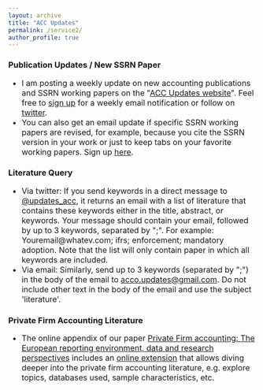 ```yaml
---
layout: archive
title: "ACC Updates"
permalink: /service2/
author_profile: true
---
```

<!-- Global site tag (gtag.js) - Google Analytics -->
<script async src="https://www.googletagmanager.com/gtag/js?id=G-05633BF9HL"></script>
<script>
  window.dataLayer = window.dataLayer || [];
  function gtag(){dataLayer.push(arguments);}
  gtag('js', new Date());

   gtag('config', 'G-05633BF9HL', {'anonymize_ip': true});
</script> 
 


  <h3> Publication Updates / New SSRN Paper </h3>

<font size="3"> 
<ul> 
  <li> 
I am posting a weekly update on new accounting publications and SSRN working papers on the "<a href="http://easys-online.com/accupdate/" target="_blank">ACC Updates website</a>". Feel free to <a href="http://easys-online.com/subscribe-acc-updates/" target="_blank">sign up</a> for a weekly email notification or follow on <a href="https://twitter.com/updates_acc?lang=en" target="_blank">twitter</a>. 
  </li>  
  <li> 
  You can also get an email update if specific SSRN working papers are revised, for example, because you cite the SSRN version in your work or just to keep tabs on your favorite working papers. Sign up <a href="http://easys-online.com/ssrn-revision-updates/" target="_blank">here</a>.
  </li> 
</ul>   
</font> 

  <h3> Literature Query </h3>
<font size="3">
 <ul> 
  <li> Via twitter: If you send keywords in a direct message to <a href="https://twitter.com/updates_acc?lang=en" target="_blank">@updates_acc</a>, it returns an email with a list of literature that contains these keywords either in the title, abstract, or keywords. Your message should contain your email, followed by up to 3 keywords, separated by ";". For example: Youremail@whatev.com; ifrs; enforcement; mandatory adoption. Note that the list will only contain paper in which all keywords are included. 
 </li> 
   <li> Via email: Similarly, send up to 3 keywords (separated by ";") in the body of the email to <a href="mailto:acco.updates@gmail.com?subject=literature&body=keyword1; keyword2; keyword3">acco.updates@gmail.com</a>. Do not include other text in the body of the email and use the subject 'literature'.      
       </li> 
</ul>   
  </font> 
  
   <h3> Private Firm Accounting Literature </h3>
<font size="3">
 <ul> 
  <li> The online appendix of our paper <a href="https://papers.ssrn.com/sol3/papers.cfm?abstract_id=3496543" target="_blank">Private Firm accounting: The European reporting environment, data and research perspectives</a> includes an <a href="https://trr266.wiwi.hu-berlin.de/shiny/pfirmacclit/" target="_blank">online extension</a> that allows diving deeper into the private firm accounting literature, e.g. explore topics, databases used, sample characteristics, etc. 
     </li>  <ul> 
    
